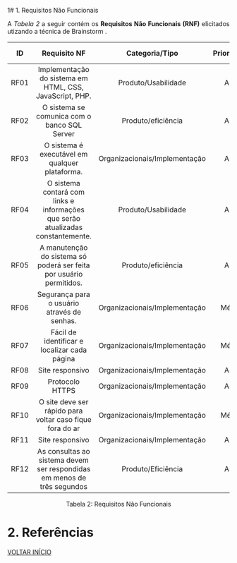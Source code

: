 1# 1. Requisitos Não Funcionais

<p align="justify">A <i>Tabela 2</i> a seguir contém os <b>Requisitos Não Funcionais (RNF)</b> elicitados utizando a técnica de Brainstorm .</p>

| ID | Requisito NF | Categoria/Tipo | Prioridade | Requisitos Relacionados |
| :--: | :-----------------------------------------------------------------------: |:-------------: | :--------: | :-----------------: |
| RF01 | Implementação do sistema em HTML, CSS, JavaScript, PHP. | Produto/Usabilidade | Alta | RNF12 |
| RF02 | O sistema se comunica com o banco SQL Server | Produto/eficiência | Alta | RF8 |
| RF03 | O sistema é executável em qualquer plataforma. | Organizacionais/Implementação | Alta | - |
| RF04 | O sistema contará com links e informações que serão atualizadas constantemente. | Produto/Usabilidade | Alta | RNF12 |
| RF05 | A manutenção do sistema só poderá ser feita por usuário permitidos. | Produto/eficiência | Alta | RF8 |
| RF06 | Segurança para o usuário através de senhas. | Organizacionais/Implementação | Média | - |
| RF07 | Fácil de identificar e localizar cada página | Organizacionais/Implementação | Média | - |
| RF08 | Site responsivo | Organizacionais/Implementação | Alta | - |
| RF09 | Protocolo HTTPS | Organizacionais/Implementação | Alta | - |
| RF10 | O site deve ser rápido para voltar caso fique fora do ar | Organizacionais/Implementação | Média | - |
| RF11 | Site responsivo |  Organizacionais/Implementação | Alta | - | - |
| RF12 | As consultas ao sistema devem ser respondidas em menos de três segundos | Produto/Eficiência |  Alta | - |


<div style="text-align: center">
<p>Tabela 2: Requisitos Não Funcionais</p>
</div>

# 2. Referências

<a href="../README.md">VOLTAR INÍCIO</a>

